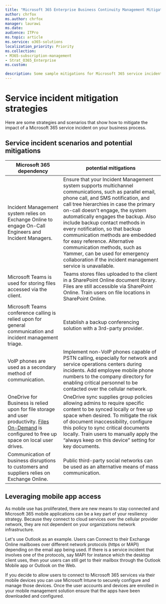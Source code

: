 ```yaml
---
title: "Microsoft 365 Enterprise Business Continuity Management Mitigations"
author: chrfox
ms.author: chrfox
manager: laurawi
ms.date: 
audience: ITPro
ms.topic: article
ms.service: o365-solutions
localization_priority: Priority
ms.collection: 
- M365-subscription-management
- Strat_O365_Enterprise
ms.custom:

description: Some sample mitigations for Microsoft 365 service incident scenarios. 
---
```


# Service incident mitigation strategies

Here are some strategies and scenarios that show how to mitigate the impact of a Microsoft 365 service incident on your business process.

## Service incident scenarios and potential mitigations

|Microsoft 365 dependency|potential mitigations|
|---------|---------|
|Incident Management system relies on Exchange Online to engage On-Call Engineers and Incident Managers.|Ensure that your Incident Management system supports multichannel communications, such as parallel email, phone call, and SMS notification, and call tree hierarchies in case the primary on-call doesn't engage, the system automatically engages the backup. Also include backup contact methods in every notification, so that backup communication methods are embedded for easy reference. Alternative communication methods, such as Yammer, can be used for emergency collaboration if the incident management service is unavailable.|
|Microsoft Teams is used for storing files accessed via the client.|Teams stores files uploaded to the client in a SharePoint Online document library. Files are still accessible via SharePoint Online. Train users on file locations in SharePoint Online.|
|Microsoft Teams conference calling is relied upon for general communication and incident management triage.|Establish a backup conferencing solution with a 3rd-party provider.|
|VoIP phones are used as a secondary method of communication.|Implement non-VoIP phones capable of PSTN calling, especially for network and service operations centers during incidents. Add employee mobile phone numbers to the company directory for enabling critical personnel to be contacted over the cellular network.|
|OneDrive for Business is relied upon for file storage and user productivity. [Files On-Demand](https://techcommunity.microsoft.com/t5/Microsoft-OneDrive-Blog/OneDrive-Files-On-Demand-For-The-Enterprise/ba-p/117234) is configured to free up space on local user drives.|OneDrive sync supplies group policies allowing admins to require specific content to be synced locally or free up space when desired. To mitigate the risk of document inaccessibility, configure this policy to sync critical documents locally. Train users to manually apply the “always keep on this device” setting for key documents.|
|Communication of business disruptions to customers and suppliers relies on Exchange Online.|Public third-party social networks can be used as an alternative means of mass communication.

## Leveraging mobile app access

As mobile use has proliferated, there are new means to stay connected and Microsoft 365 mobile applications can be a key part of your resiliency strategy. Because they connect to cloud services over the cellular provider network, they are not dependent on your organizations network infrastructure.

Let's use Outlook as an example. Users can Connect to their Exchange Online mailboxes over different network protocols (https or MAPI) depending on the email app being used. If there is a service incident that involves one of the protocols, say MAPI for instance which the desktop client uses, then your users can still get to their mailbox through the Outlook Mobile app or Outlook on the Web.
  
If you decide to allow users to connect to Microsoft 365 services via their mobile devices you can use Microsoft Intune to securely configure and manage those devices. Once the user accounts and devices are enrolled in your mobile management solution ensure that the apps have been downloaded and configured.
